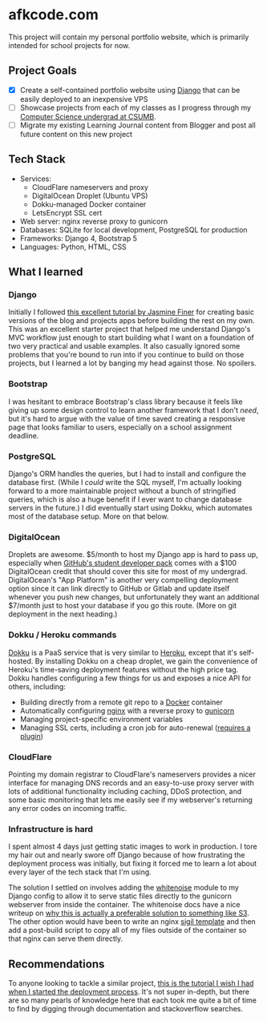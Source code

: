 # afkcode.com
This project will contain my personal portfolio website, which is primarily intended for school projects for now.

## Project Goals
- [x] Create a self-contained portfolio website using [Django](https://www.djangoproject.com/) that can be easily deployed to an inexpensive VPS
- [ ] Showcase projects from each of my classes as I progress through my [Computer Science undergrad at CSUMB](https://csumb.edu/csonline/).
- [ ] Migrate my existing Learning Journal content from Blogger and post all future content on this new project

## Tech Stack
- Services: 
  - CloudFlare nameservers and proxy
  - DigitalOcean Droplet (Ubuntu VPS)
  - Dokku-managed Docker container
  - LetsEncrypt SSL cert
- Web server: nginx reverse proxy to gunicorn
- Databases: SQLite for local development, PostgreSQL for production
- Frameworks: Django 4, Bootstrap 5
- Languages: Python, HTML, CSS


## What I learned 

### Django
Initially I followed [this excellent tutorial by Jasmine Finer](https://realpython.com/get-started-with-django-1/) for creating basic versions of the blog and projects apps before building the rest on my own. This was an excellent starter project that helped me understand Django's MVC workflow just enough to start building what I want on a foundation of two very practical and usable examples. It also casually ignored some problems that you're bound to run into if you continue to build on those projects, but I learned a lot by banging my head against those. No spoilers.
 
### Bootstrap
I was hesitant to embrace Bootstrap's class library because it feels like giving up some design control to learn another framework that I don't *need*, but it's hard to argue with the value of time saved creating a responsive page that looks familiar to users, especially on a school assignment deadline. 

### PostgreSQL
Django's ORM handles the queries, but I had to install and configure the database first. (While I *could* write the SQL myself, I'm actually looking forward to a more maintainable project without a bunch of stringified queries, which is also a huge benefit if I ever want to change database servers in the future.)  I did eventually start using Dokku, which automates most of the database setup. More on that below.

### DigitalOcean
Droplets are awesome. $5/month to host my Django app is hard to pass up, especially when [GitHub's student developer pack](https://education.github.com/pack) comes with a $100 DigitalOcean credit that should cover this site for most of my undergrad.  DigitalOcean's "App Platform" is another very compelling deployment option since it can link directly to GitHub or Gitlab and update itself whenever you push new changes, but unfortunately they want an additional $7/month just to host your database if you go this route. (More on git deployment in the next heading.)

### Dokku / Heroku commands
[Dokku](https://dokku.com/) is a PaaS service that is very similar to [Heroku](https://www.heroku.com/), except that it's self-hosted.  By installing Dokku on a cheap droplet, we gain the convenience of Heroku's time-saving deployment features without the high price tag. Dokku handles configuring a few things for us and exposes a nice API for others, including:
- Building directly from a remote git repo to a [Docker](https://www.docker.com/) container
- Automatically configuring [nginx](https://www.nginx.com/) with a reverse proxy to [gunicorn](https://gunicorn.org/)
- Managing project-specific environment variables
- Managing SSL certs, including a cron job for auto-renewal ([requires a plugin](https://github.com/dokku/dokku-letsencrypt))

### CloudFlare
Pointing my domain registrar to CloudFlare's nameservers provides a nicer interface for managing DNS records and an easy-to-use proxy server with lots of additional functionality including caching, DDoS protection, and some basic monitoring that lets me easily see if my webserver's returning any error codes on incoming traffic.

### Infrastructure is hard
I spent almost 4 days just getting static images to work in production.  I tore my hair out and nearly swore off Django because of how frustrating the deployment process was initially, but fixing it forced me to learn a lot about every layer of the tech stack that I'm using.

The solution I settled on involves adding the [whitenoise](http://whitenoise.evans.io/en/stable/) module to my Django config to allow it to serve static files directly to the gunicorn webserver from inside the container. The whitenoise docs have a nice writeup on [why this is actually a preferable solution to something like S3](http://whitenoise.evans.io/en/stable/#shouldn-t-i-be-pushing-my-static-files-to-s3-using-something-like-django-storages). The other option would have been to write an nginx [sigil template](https://dokku.com/docs/configuration/nginx/#customizing-the-nginx-configuration) and then add a post-build script to copy all of my files outside of the container so that nginx can serve them directly.

## Recommendations

To anyone looking to tackle a similar project, [this is the tutorial I wish I had when I started the deployment process](https://www.accordbox.com/blog/how-deploy-django-project-dokku/). It's not super in-depth, but there are so many pearls of knowledge here that each took me quite a bit of time to find by digging through documentation and stackoverflow searches.